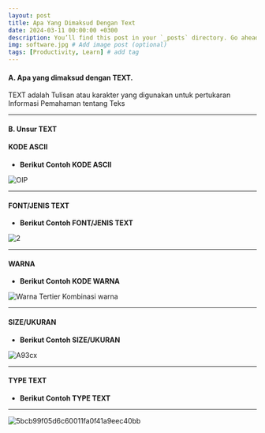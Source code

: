 ```yaml
---
layout: post
title: Apa Yang Dimaksud Dengan Text
date: 2024-03-11 00:00:00 +0300
description: You’ll find this post in your `_posts` directory. Go ahead and edit it and re-build the site to see your changes. # Add post description (optional)
img: software.jpg # Add image post (optional)
tags: [Productivity, Learn] # add tag
---
```

#### A. Apa yang dimaksud dengan TEXT.

TEXT adalah Tulisan atau karakter yang digunakan untuk pertukaran Informasi Pemahaman tentang Teks

---

#### B. Unsur TEXT

#### KODE ASCII
-	**Berikut Contoh KODE ASCII**


![OIP](https://github.com/galung1308/GLG-Solution/assets/145516268/2f6908f6-3f3f-474d-898b-da25aeef5b51)

---

#### FONT/JENIS TEXT
-	**Berikut Contoh FONT/JENIS TEXT**


  
![2](https://github.com/galung1308/GLG-Solution/assets/145516268/39059176-a36c-4321-bcaa-3b659d1c7f66)

---


#### WARNA
-	**Berikut Contoh KODE WARNA**



![Warna Tertier Kombinasi warna](https://github.com/galung1308/GLG-Solution/assets/145516268/f234bf7b-6a47-4076-8574-782e2179fc91)

---


#### SIZE/UKURAN
-	**Berikut Contoh SIZE/UKURAN**



![A93cx](https://github.com/galung1308/GLG-Solution/assets/145516268/34289464-4467-4b04-88e8-e450d186af83)

---


#### TYPE TEXT
-	**Berikut Contoh TYPE TEXT**


---

![5bcb99f05d6c60011fa0f41a9eec40bb](https://github.com/galung1308/GLG-Solution/assets/145516268/1133efdc-8165-4058-8298-d37d66ab2885)
